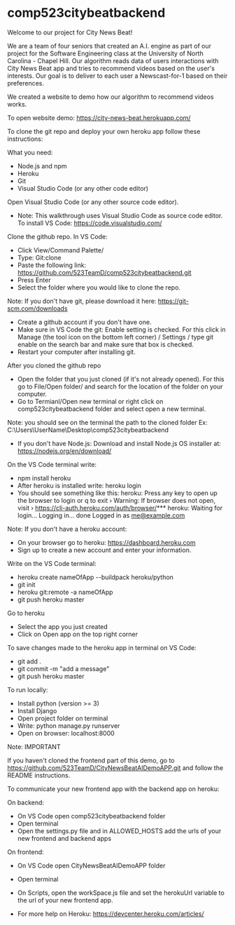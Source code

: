 # comp523citybeatbackend

Welcome to our project for City News Beat!

We are a team of four seniors that created an A.I. engine as part of our project for the Software Engineering class at the University of North Carolina - Chapel Hill. Our algorithm reads data of users interactions with City News Beat app and tries to recommend videos based on the user's interests. Our goal is to deliver to each user a Newscast-for-1 based on their preferences.

We created a website to demo how our algorithm to recommend videos works.

To open website demo: https://city-news-beat.herokuapp.com/

To clone the git repo and deploy your own heroku app follow these instructions:

What you need:
- Node.js and npm
- Heroku
- Git
- Visual Studio Code (or any other code editor)


Open Visual Studio Code (or any other source code editor).
- Note: This walkthrough uses Visual Studio Code as source code editor.
  To install VS Code: https://code.visualstudio.com/

Clone the github repo.
In VS Code:
- Click View/Command Palette/
- Type: Git:clone
- Paste the following link: https://github.com/523TeamD/comp523citybeatbackend.git
- Press Enter
- Select the folder where you would like to clone the repo.

Note: If you don't have git, please download it here:
https://git-scm.com/downloads
- Create a github account if you don't have one.
- Make sure in VS Code the git: Enable setting is checked. For this click in Manage (the tool icon on the bottom left corner) / Settings / type git enable on the search bar and make sure that box is checked.
- Restart your computer after installing git.

After you cloned the github repo
- Open the folder that you just cloned (if it's not already opened). For this go to File/Open folder/ and search for the location of the folder on your computer. 
- Go to Termianl/Open new terminal or right click on comp523citybeatbackend folder and select open a new terminal.

Note: you should see on the terminal the path to the cloned folder Ex: C:\Users\UserName\Desktop\comp523citybeatbackend

- If you don't have Node.js: Download and install Node.js OS installer at: https://nodejs.org/en/download/

On the VS Code terminal write: 
- npm install heroku
- After heroku is installed write: heroku login
- You should see something like this: 
  heroku: Press any key to open up the browser to login or q to exit
 ›   Warning: If browser does not open, visit
 ›   https://cli-auth.heroku.com/auth/browser/***
  heroku: Waiting for login...
  Logging in... done
  Logged in as me@example.com

Note: If you don't have a heroku account:
- On your browser go to heroku: https://dashboard.heroku.com
- Sign up to create a new account and enter your information.

Write on the VS Code terminal:
- heroku create nameOfApp --buildpack heroku/python
- git init
- heroku git:remote -a nameOfApp
- git push heroku master

Go to heroku
- Select the app you just created
- Click on Open app on the top right corner

To save changes made to the heroku app in terminal on VS Code:
- git add .
- git commit -m "add a message"
- git push heroku master

To run locally:
- Install python (version >= 3)
- Install Django
- Open project folder on terminal
- Write: python manage.py runserver
- Open on browser: localhost:8000

Note: IMPORTANT

If you haven't cloned the frontend part of this demo, go to https://github.com/523TeamD/CityNewsBeatAIDemoAPP.git and follow the README instructions.

To communicate your new frontend app with the backend app on heroku:

On backend:

- On VS Code open comp523citybeatbackend folder
- Open terminal
- Open the settings.py file and in ALLOWED_HOSTS add the urls of your new frontend and backend apps

On frontend:

- On VS Code open CityNewsBeatAIDemoAPP folder
- Open terminal
- On Scripts, open the workSpace.js file and set the herokuUrl variable to the url of your new frontend app.



- For more help on Heroku: https://devcenter.heroku.com/articles/
